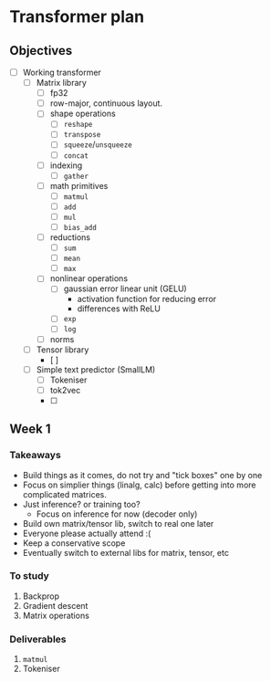 # Transformer plan

## Objectives

- [ ] Working transformer
    - [ ] Matrix library
        - [ ] fp32
        - [ ] row-major, continuous layout.
        - [ ] shape operations
            - [ ] `reshape`
            - [ ] `transpose`
            - [ ] `squeeze`/`unsqueeze`
            - [ ] `concat`
        - [ ] indexing
            - [ ] `gather`
        - [ ] math primitives
            - [ ] `matmul`
            - [ ] `add`
            - [ ] `mul`
            - [ ] `bias_add`
        - [ ] reductions
            - [ ] `sum`
            - [ ] `mean`
            - [ ] `max` 
        - [ ] nonlinear operations
            - [ ] gaussian error linear unit (GELU)
                - activation function for reducing error
                - differences with ReLU
            - [ ] `exp`
            - [ ] `log`
        - [ ] norms
    - [ ] Tensor library
        - [ ] 
    - [ ] Simple text predictor (SmallLM)
        - [ ] Tokeniser
        - [ ] tok2vec
        - [ ] 

## Week 1

### Takeaways

- Build things as it comes, do not try and "tick boxes" one by one
- Focus on simplier things (linalg, calc) before getting into more complicated matrices.
- Just inference? or training too?
    - Focus on inference for now (decoder only)
- Build own matrix/tensor lib, switch to real one later
- Everyone please actually attend :(
- Keep a conservative scope
- Eventually switch to external libs for matrix, tensor, etc 

### To study

1. Backprop
2. Gradient descent
3. Matrix operations

### Deliverables

1. `matmul`
2. Tokeniser
